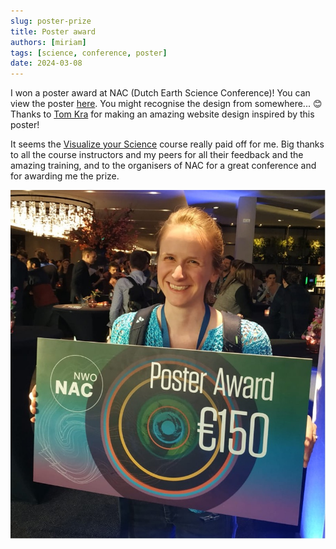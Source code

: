 ```yaml
---
slug: poster-prize
title: Poster award
authors: [miriam]
tags: [science, conference, poster]
date: 2024-03-08
---
```


I won a poster award at NAC (Dutch Earth Science Conference)! <!--truncate--> You can view the poster [here](./poster.pdf). You might recognise the design from somewhere... 😊  Thanks to [Tom Kra](https://tomkra.dev) for making an amazing website design inspired by this poster! 

It seems the [Visualize your Science](https://www.visualizeyourscience.com) course really paid off for me. Big thanks to all the course instructors and my peers for all their feedback and the amazing training, and to the organisers of NAC for a great conference and for awarding me the prize.

![award](./award_small.jpg)
